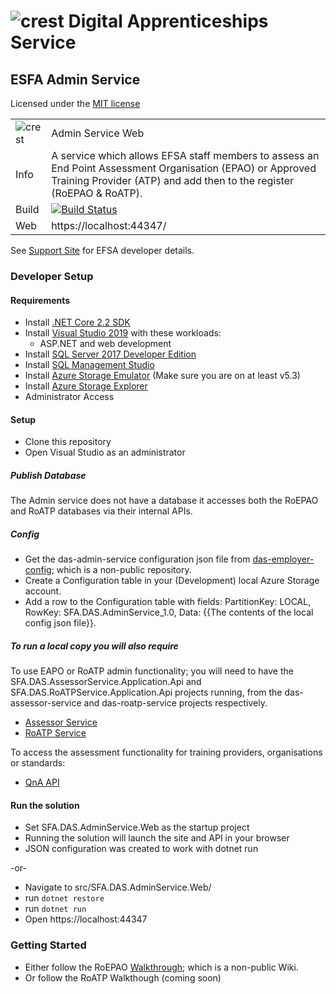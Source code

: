 # ![crest](https://assets.publishing.service.gov.uk/government/assets/crests/org_crest_27px-916806dcf065e7273830577de490d5c7c42f36ddec83e907efe62086785f24fb.png) Digital Apprenticeships Service

##  ESFA Admin Service
Licensed under the [MIT license](https://github.com/SkillsFundingAgency/das-admin-service/blob/master/LICENSE)

|               |               |
| ------------- | ------------- |
|![crest](https://assets.publishing.service.gov.uk/government/assets/crests/org_crest_27px-916806dcf065e7273830577de490d5c7c42f36ddec83e907efe62086785f24fb.png)|Admin Service Web|
| Info | A service which allows EFSA staff members to assess an End Point Assessment Organisation (EPAO) or Approved Training Provider (ATP)  and add then to the register (RoEPAO & RoATP). |
| Build | [![Build Status](https://sfa-gov-uk.visualstudio.com/Digital%20Apprenticeship%20Service/_apis/build/status/Endpoint%20Assessment%20Organisation/das-admin-service?branchName=master)](https://sfa-gov-uk.visualstudio.com/Digital%20Apprenticeship%20Service/_build/latest?definitionId=1644&branchName=master) |
| Web  | https://localhost:44347/ |

See [Support Site](https://skillsfundingagency.atlassian.net/wiki/spaces/NDL/pages/1686241410/Admin+Service+-+Developer+Overview) for EFSA developer details.

### Developer Setup

#### Requirements

- Install [.NET Core 2.2 SDK](https://www.microsoft.com/net/download)
- Install [Visual Studio 2019](https://www.visualstudio.com/downloads/) with these workloads:
    - ASP.NET and web development
- Install [SQL Server 2017 Developer Edition](https://go.microsoft.com/fwlink/?linkid=853016)
- Install [SQL Management Studio](https://docs.microsoft.com/en-us/sql/ssms/download-sql-server-management-studio-ssms)
- Install [Azure Storage Emulator](https://go.microsoft.com/fwlink/?linkid=717179&clcid=0x409) (Make sure you are on at least v5.3)
- Install [Azure Storage Explorer](http://storageexplorer.com/) 
- Administrator Access

#### Setup

- Clone this repository
- Open Visual Studio as an administrator

##### Publish Database
The Admin service does not have a database it accesses both the RoEPAO and RoATP databases via their internal APIs.

##### Config

- Get the das-admin-service configuration json file from [das-employer-config](https://github.com/SkillsFundingAgency/das-employer-config/blob/master/das-admin-service/SFA.DAS.AdminService.json); which is a non-public repository.
- Create a Configuration table in your (Development) local Azure Storage account.
- Add a row to the Configuration table with fields: PartitionKey: LOCAL, RowKey: SFA.DAS.AdminService_1.0, Data: {{The contents of the local config json file}}.

##### To run a local copy you will also require 
To use EAPO or RoATP admin functionality; you will need to have the SFA.DAS.AssessorService.Application.Api and SFA.DAS.RoATPService.Application.Api projects running, from the das-assessor-service and das-roatp-service projects respectively.

- [Assessor Service](https://github.com/SkillsFundingAgency/das-assessor-service)
- [RoATP Service](https://github.com/SkillsFundingAgency/das-roatp-service)

To access the assessment functionality for training providers, organisations or standards:

- [QnA API](https://github.com/SkillsFundingAgency/das-qna-api)

#### Run the solution

- Set SFA.DAS.AdminService.Web as the startup project
- Running the solution will launch the site and API in your browser
- JSON configuration was created to work with dotnet run

-or-

- Navigate to src/SFA.DAS.AdminService.Web/
- run `dotnet restore`
- run `dotnet run`
- Open https://localhost:44347

### Getting Started

- Either follow the RoEPAO [Walkthrough](https://skillsfundingagency.atlassian.net/wiki/spaces/NDL/pages/1533345867/EPAO+-+Walkthrough); which is a non-public Wiki.
- Or follow the RoATP Walkthough (coming soon)

